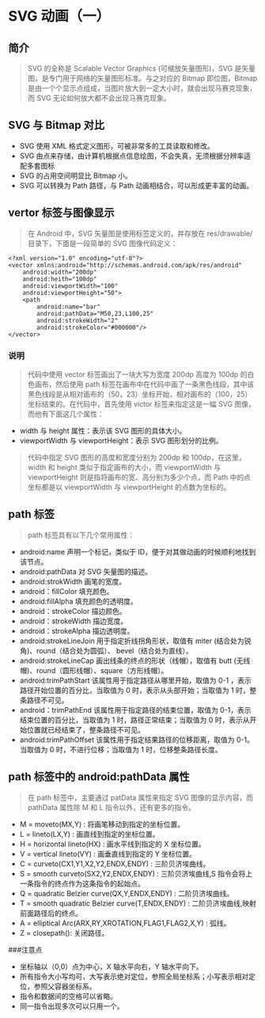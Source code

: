 # SVG 动画（一）
## 简介
 > SVG 的全称是 Scalable Vector Graphics (可缩放矢量图形)，SVG 是矢量图，是专门用于网络的矢量图形标准。与之对应的 Bitmap 即位图，Bitmap 是由一个个显示点组成，当图片放大到一定大小时，就会出现马赛克现象，而 SVG 无论如何放大都不会出现马赛克现象。

## SVG 与 Bitmap 对比
 - SVG 使用 XML 格式定义图形，可被非常多的工具读取和修改。
 - SVG 由点来存储，由计算机根据点信息绘图，不会失真，无须根据分辨率适配多套图标
 - SVG 的占用空间明显比 Bitmap 小。
 - SVG 可以转换为 Path 路径，与 Path 动画相结合，可以形成更丰富的动画。

## vertor 标签与图像显示
 > 在 Android 中，SVG 矢量图是使用标签定义的，并存放在 res/drawable/ 目录下，下面是一段简单的 SVG 图像代码定义：
 
```
<?xml version="1.0" encoding="utf-8"?>
<vector xmlns:android="http://schemas.android.com/apk/res/android"
	android:width="200dp"
	android:heith="100dp"
	android:viewportWidth="100"
	android:viewportHeight="50">
	<path 
		android:name="bar"
		android:pathData="M50,23,L100,25"
		android:strokeWidth="2"
		android:strokeColor="#000000"/>
</vector>
```
### 说明
 > 代码中使用 vector 标签画出了一块大写为宽度 200dp 高度为 100dp 的白色画布，然后使用 path 标签在画布中在代码中画了一条黑色线段，其中该黑色线段是从相对画布的（50，23）坐标开始，相对画布的（100，25）坐标结束的。在代码中，首先使用 victor 标签来指定这是一幅 SVG 图像，而他有下面这几个属性：

 - width 与 height 属性：表示该 SVG 图形的具体大小。
 - viewportWidth 与 viewportHeight：表示 SVG 图形划分的比例。
 > 代码中指定 SVG 图形的高度和宽度分别为 200dp 和 100dp，在这里，width 和 height 类似于指定画布的大小，而 viewportWidth 与 viewportHeight 则是指将画布的宽、高分别为多少个点，而 Path 中的点坐标都是以 viewportWidth 与 viewportHeight 的点数为坐标的。

## path 标签
 > path 标签具有以下几个常用属性：
 
 - android:name 声明一个标记，类似于 ID，便于对其做动画的时候顺利地找到该节点。
 - android:pathData 对 SVG 矢量图的描述。
 - android:strokWidth 画笔的宽度。
 - android：fillColor 填充颜色。
 - android:fillAlpha 填充颜色的透明度。
 - android：strokeColor 描边颜色。
 - android：strokeWidth 描边宽度。
 - android：strokeAlpha 描边透明度。
 - android:strokeLineJoin 用于指定折线拐角形状，取值有 miter (结合处为锐角)、round（结合处为圆弧）、 bevel（结合处为直线）。
 - android:strokeLineCap 画出线条的终点的形状（线帽），取值有 butt (无线帽)、round（圆形线帽）、square（方形线帽）。
 - android:trimPathStart 该属性用于指定路径从哪里开始，取值为 0-1 ，表示路径开始位置的百分比，当取值为 0 时，表示从头部开始；当取值为 1 时，整条路径不可见。
 - android：trimPathEnd 该属性用于指定路径的结束位置，取值为 0-1，表示结束位置的百分比，当取值为 1 时，路径正常结束；当取值为 0 时，表示从开始位置就已经结束了，整条路径不可见。
 - android:trimPathOffset 该属性用于指定结果路径的位移距离，取值为 0-1。当取值为 0 时，不进行位移；当取值为 1 时，位移整条路径长度。

## path 标签中的 android:pathData 属性
 > 在 path 标签中，主要通过 patData 属性来指定 SVG 图像的显示内容，而 pathData 属性除 M 和 L 指令以外，还有更多的指令。
 
 - M = moveto(MX,Y) : 将画笔移动到指定的坐标位置。
 - L = lineto(LX,Y) : 画直线到指定的坐标位置。
 - H = horizontal lineto(HX) : 画水平线到指定的 X 坐标位置。
 - V = vertical lineto(VY) : 画垂直线到指定的 Y 坐标位置。
 - C = curveto(CX1,Y1,X2,Y2,ENDX,ENDY) : 三阶贝济埃曲线。
 - S = smooth curveto(SX2,Y2,ENDX,ENDY) : 三阶贝济埃曲线,S 指令会将上一条指令的终点作为这条指令的起始点。
 - Q = quadratic Belzier curve(QX,Y,ENDX,ENDY) : 二阶贝济埃曲线。
 - T = smooth quadratic Belzier curve(T,ENDX,ENDY) : 二阶贝济埃曲线,映射前面路径后的终点。
 - A = elliptical Arc(ARX,RY,XROTATION,FLAG1,FLAG2,X,Y) : 弧线。
 - Z = closepath(): 关闭路径。
 
###注意点
 - 坐标轴以（0,0）点为中心，X 轴水平向右，Y 轴水平向下。
 - 所有指令大小写均可，大写表示绝对定位，参照全局坐标系；小写表示相对定位，参照父容器坐标系。
 - 指令和数据间的空格可以省略。
 - 同一指令出现多次可以只用一个。
